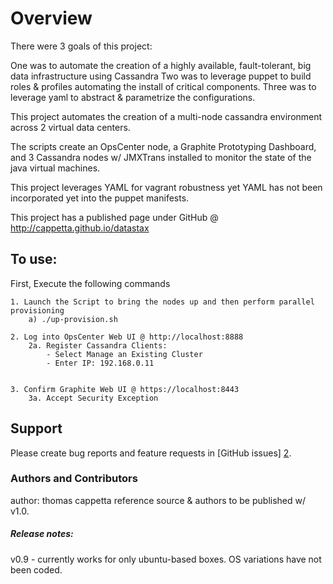 # Overview

There were 3 goals of this project:

One was to automate the creation of a highly available, fault-tolerant, big data infrastructure using Cassandra
Two was to leverage puppet to build roles & profiles automating the install of critical components.
Three was to leverage yaml to abstract & parametrize the configurations.


This project automates the creation of a multi-node cassandra environment across 2 virtual data centers.

The scripts create an OpsCenter node, a Graphite Prototyping Dashboard, and 3 Cassandra nodes w/ JMXTrans installed to monitor the state of the java virtual machines.

This project leverages YAML for vagrant robustness yet YAML has not been incorporated yet into the puppet manifests.


This project has a published page under GitHub @ http://cappetta.github.io/datastax




## To use:
First, Execute the following commands

    1. Launch the Script to bring the nodes up and then perform parallel provisioning
        a) ./up-provision.sh

    2. Log into OpsCenter Web UI @ http://localhost:8888
        2a. Register Cassandra Clients:
            - Select Manage an Existing Cluster
            - Enter IP: 192.168.0.11


    3. Confirm Graphite Web UI @ https://localhost:8443
        3a. Accept Security Exception





Support
-------

Please create bug reports and feature requests in [GitHub issues] [2].

[2]: https://github.com/cappetta/datastax/issues


### Authors and Contributors
author: thomas cappetta
reference source & authors to be published w/ v1.0.


##### Release notes:
v0.9 - currently works for only ubuntu-based boxes.  OS variations have not been coded.

